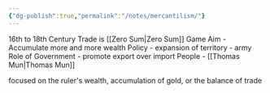 ```yaml
---
{"dg-publish":true,"permalink":"/notes/mercantilism/"}
---
```




16th to 18th Century
Trade is [[Zero Sum\|Zero Sum]] Game
Aim - Accumulate more and more wealth 
Policy - expansion of territory - army 
Role of Government - promote export over import
People - [[Thomas Mun\|Thomas Mun]]

focused on the ruler's wealth, accumulation of gold, or the balance of trade

 